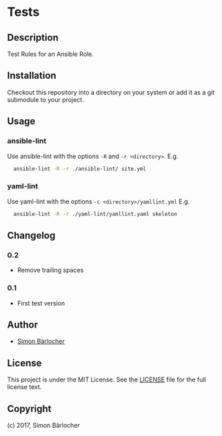 # Tests

## Description

Test Rules for an Ansible Role.

## Installation

Checkout this repository into a directory on your system or add it as a git
submodule to your project.

## Usage

### ansible-lint

Use ansible-lint with the options ``-R`` and ``-r <directory>``. E.g.

```Bash
  ansible-lint -R -r ./ansible-lint/ site.yml

```

### yaml-lint

Use yaml-lint with the options ``-c <directory>/yamllint.yml`` E.g.

```Bash
  ansible-lint -R -r ./yaml-lint/yamllint.yaml skeleton

```

## Changelog

### 0.2

* Remove trailing spaces

### 0.1

* First test version

## Author

* [Simon Bärlocher](https://sbaerlocher.ch)

## License

This project is under the MIT License. See the [LICENSE](https://sbaerlo.ch/licence) file for the full license text.

## Copyright

(c) 2017, Simon Bärlocher